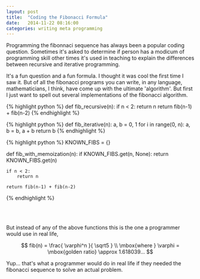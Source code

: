 ```yaml
---
layout: post
title:  "Coding the Fibonacci Formula"
date:   2014-11-22 08:16:00
categories: writing meta programming
---
```


Programming the fibonnaci sequence has always been a popular coding question. Sometimes it's asked to determine if person has a modicum of programming skill other times it's used in teaching to explain the differences between recursive and iterative programming.

It's a fun question and a fun formula. I thought it was cool the first time I saw it. But of all the fibonacci programs you can write, in any language, mathematicians, I think, have come up with the ultimate 'algorithm'. But first I just want to spell out several implementations of the fibonacci algorithm.


{% highlight python %}
def fib_recursive(n):
    if n < 2:
        return n
    return fib(n-1) + fib(n-2)
{% endhighlight %}


{% highlight python %}
def fib_iterative(n):
    a, b = 0, 1
    for i in range(0, n):
        a, b = b, a + b
    return b
{% endhighlight %}

{% highlight python %}
KNOWN_FIBS = {}

def fib_with_memoization(n):
    if KNOWN_FIBS.get(n, None):
        return KNOWN_FIBS.get(n)

    if n < 2:
        return n

    return fib(n-1) + fib(n-2)
{% endhighlight %}

<br>
<br>

But instead of any of the above functions this is the one a programmer would use in real life,

$$
fib(n) = \frac{ \varphi^n }{ \sqrt5 }
\\
\mbox{where } \varphi = \mbox{golden ratio} \approx 1.618039...
$$

Yup... that's what a programmer would do in real life if they needed the fibonacci sequence to solve an actual problem.
